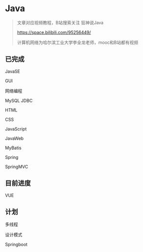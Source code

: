 # Java

> 文章对应视频教程，B站搜索关注 狂神说Java
>
> https://space.bilibili.com/95256449/
>
> 计算机网络为哈尔滨工业大学李全龙老师，mooc和B站都有视频

## 已完成
JavaSE 

GUI 

网络编程 

MySQL JDBC 

HTML 

CSS 

JavaScript 

JavaWeb

MyBatis

Spring

 SpringMVC

## 目前进度

VUE

## 计划

多线程

设计模式

  Springboot 


